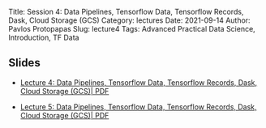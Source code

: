 Title: Session 4: Data Pipelines, Tensorflow Data, Tensorflow Records, Dask, Cloud Storage (GCS)
Category: lectures
Date: 2021-09-14
Author: Pavlos Protopapas
Slug: lecture4
Tags: Advanced Practical Data Science, Introduction, TF Data 

## Slides


- [Lecture 4: Data Pipelines, Tensorflow Data, Tensorflow Records, Dask, Cloud Storage (GCS)| PDF]({attach}presentation/lecture4.pdf) 

- [Lecture 5: Data Pipelines, Tensorflow Data, Tensorflow Records, Dask, Cloud Storage (GCS)| PDF]({attach}presentation/lecture5.pdf) 


